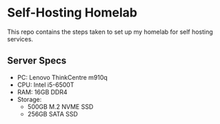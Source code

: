 # Self-Hosting Homelab
This repo contains the steps taken to set up my homelab for self hosting services.

## Server Specs
- PC: Lenovo ThinkCentre m910q
- CPU: Intel i5-6500T
- RAM: 16GB DDR4
- Storage:
    - 500GB M.2 NVME SSD
    - 256GB SATA SSD 

